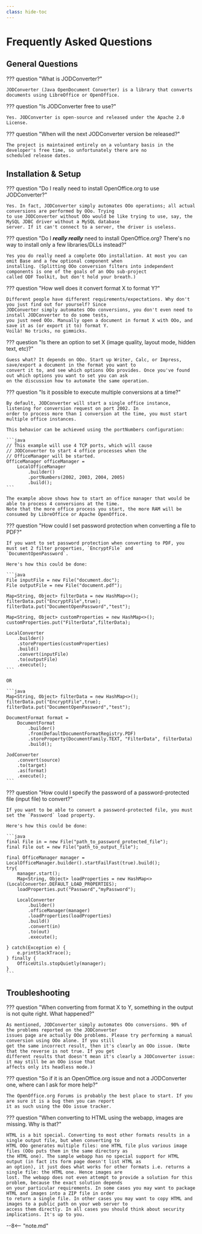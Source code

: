 ```yaml
---
class: hide-toc
---
```


# Frequently Asked Questions

## General Questions

??? question "What is JODConverter?"

    JODConverter (Java OpenDocument Converter) is a library that converts documents using LibreOffice or OpenOffice.

??? question "Is JODConverter free to use?"

    Yes. JODConverter is open-source and released under the Apache 2.0 License.

??? question "When will the next JODConverter version be released?"

    The project is maintained entirely on a voluntary basis in the developer's free time, so unfortunately there are no
    scheduled release dates.

## Installation & Setup

??? question "Do I really need to install OpenOffice.org to use JODConverter?"

    Yes. In fact, JODConverter simply automates OOo operations; all actual conversions are performed by OOo. Trying
    to use JODConverter without OOo would be like trying to use, say, the MySQL JDBC driver without a MySQL database
    server. If it can't connect to a server, the driver is useless.

??? question "Do I ***really really*** need to install OpenOffice.org? There's no way to install only a few libraries/DLLs instead?"

    Yes you do really need a complete OOo installation. At most you can omit Base and a few optional component when
    installing. (Splitting OOo conversion filters into independent components is one of the goals of an OOo sub-project
    called ODF Toolkit, but don't hold your breath.)

??? question "How well does it convert format X to format Y?"

    Different people have different requirements/expectations. Why don't you just find out for yourself? Since
    JODConverter simply automates OOo conversions, you don't even need to install JODConverter to do some tests,
    you just need OOo. Manually open a document in format X with OOo, and save it as (or export it to) format Y.
    Voilà! No tricks, no gimmicks.

??? question "Is there an option to set X (image quality, layout mode, hidden text, etc)?"

    Guess what? It depends on OOo. Start up Writer, Calc, or Impress, save/export a document in the format you want to
    convert it to, and see which options OOo provides. Once you've found out which options you want to set you can ask
    on the discussion how to automate the same operation.

??? question "Is it possible to execute multiple conversions at a time?"

    By default, JODConverter will start a single office instance, listening for conversion request on port 2002. In
    order to process more than 1 conversion at the time, you must start multiple office instances.
    
    This behavior can be achieved using the portNumbers configuration:
    
    ```java
    // This example will use 4 TCP ports, which will cause
    // JODConverter to start 4 office processes when the
    // OfficeManager will be started.
    OfficeManager officeManager =
        LocalOfficeManager
            .builder()
            .portNumbers(2002, 2003, 2004, 2005)
            .build();
    ```
    
    The example above shows how to start an office manager that would be able to process 4 conversions at the time.
    Note that the more office process you start, the more RAM will be consumed by LibreOffice or Apache OpenOffice.

??? question "How could I set password protection when converting a file to PDF?"

    If you want to set password protection when converting to PDF, you must set 2 filter properties, `EncryptFile` and
    `DocumentOpenPassword`.
    
    Here's how this could be done:
    
    ```java
    File inputFile = new File("document.doc");
    File outputFile = new File("document.pdf");
    
    Map<String, Object> filterData = new HashMap<>();
    filterData.put("EncryptFile",true);
    filterData.put("DocumentOpenPassword","test");
    
    Map<String, Object> customProperties = new HashMap<>();
    customProperties.put("FilterData",filterData);
    
    LocalConverter
        .builder()
        .storeProperties(customProperties)
        .build()
        .convert(inputFile)
        .to(outputFile)
        .execute();
    ```
    
    OR
    
    ```java
    Map<String, Object> filterData = new HashMap<>();
    filterData.put("EncryptFile",true);
    filterData.put("DocumentOpenPassword","test");
    
    DocumentFormat format =
        DocumentFormat
            .builder()
            .from(DefaultDocumentFormatRegistry.PDF)
            .storeProperty(DocumentFamily.TEXT, "FilterData", filterData)
            .build();
    
    JodConverter
        .convert(source)
        .to(target)
        .as(format)
        .execute();
    ```

??? question "How could I specify the password of a password-protected file (input file) to convert?"

    If you want to be able to convert a password-protected file, you must set the `Password` load property.
    
    Here's how this could be done:
    
    ```java
    final File in = new File("path_to_password_protected_file");
    final File out = new File("path_to_output_file");
    
    final OfficeManager manager = LocalOfficeManager.builder().startFailFast(true).build();
    try{
        manager.start();
        Map<String, Object> loadProperties = new HashMap<>(LocalConverter.DEFAULT_LOAD_PROPERTIES);
        loadProperties.put("Password","myPassword");
      
        LocalConverter
            .builder()
            .officeManager(manager)
            .loadProperties(loadProperties)
            .build()
            .convert(in)
            .to(out)
            .execute();
        
    } catch(Exception e) {
        e.printStackTrace();
    } finally {
        OfficeUtils.stopQuietly(manager);
    }
    ```

## Troubleshooting

??? question "When converting from format X to Y, something in the output is not quite right. What happened?"

    As mentioned, JODConverter simply automates OOo conversions. 90% of the problems reported on the JODConverter
    issues page are actually OOo problems. Please try performing a manual conversion using OOo alone. If you still
    get the same incorrect result, then it's clearly an OOo issue. (Note that the reverse is not true. If you get
    different results that doesn't mean it's clearly a JODConverter issue: it may still be an OOo issue that
    affects only its headless mode.)

??? question "So if it is an OpenOffice.org issue and not a JODConverter one, where can I ask for more help?"

    The OpenOffice.org Forums is probably the best place to start. If you are sure it is a bug then you can report
    it as such using the OOo issue tracker.

??? question "When converting to HTML using the webapp, images are missing. Why is that?"

    HTML is a bit special. Converting to most other formats results in a single output file, but when converting to
    HTML OOo generates multiple files: one HTML file plus various image files (OOo puts them in the same directory as
    the HTML one). The sample webapp has no special support for HTML output (in fact its form page doesn't list HTML as
    an option), it just does what works for other formats i.e. returns a single file: the HTML one. Hence images are
    lost. The webapp does not even attempt to provide a solution for this problem, because the exact solution depends
    on your particular requirements. In some cases you may want to package HTML and images into a ZIP file in order
    to return a single file. In other cases you may want to copy HTML and images to a public path on your web server to
    access them directly. In all cases you should think about security implications. It's up to you.

--8<-- "note.md"
